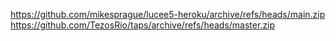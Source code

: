 https://github.com/mikesprague/lucee5-heroku/archive/refs/heads/main.zip
https://github.com/TezosRio/taps/archive/refs/heads/master.zip
